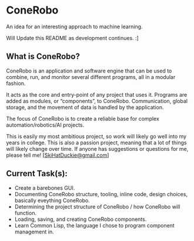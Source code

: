 # ConeRobo
An idea for an interesting approach to machine learning.

Will Update this README as development continues. :]

## What is ConeRobo?
ConeRobo is an application and software engine that can be used to combine, 
run, and monitor several different programs, all in a modular fashion.

It acts as the core and entry-point of any project that uses it. Programs are 
added as modules, or “components”, to ConeRobo. Communication, global storage, 
and the movement of data is handled by the application.

The focus of ConeRobo is to create a reliable base for complex 
automation/robotics/AI projects.

This is easily my most ambitious project, so work will likely go well into my
years in college. This is also a passion project, meaning that a lot of things 
will likely change over time. If anyone has suggestions or questions for me, please 
tell me! [SkiHatDuckie@gmail.com]

## Current Task(s):
- Create a barebones GUI.
- Documenting ConeRobo structure, tooling, inline code, design choices, basically eveything ConeRobo.
- Determining the project structure of ConeRobo / how ConeRobo will function.
- Loading, saving, and creating ConeRobo components.
- Learn Common Lisp, the language I chose to program component management in.